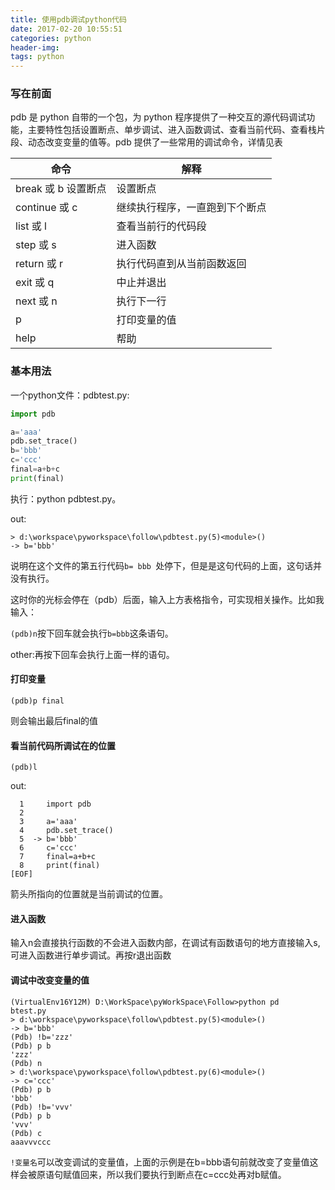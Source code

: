 ```yaml
---
title: 使用pdb调试python代码
date: 2017-02-20 10:55:51
categories: python
header-img:
tags: python
---
```


### 写在前面

pdb 是 python 自带的一个包，为 python 程序提供了一种交互的源代码调试功能，主要特性包括设置断点、单步调试、进入函数调试、查看当前代码、查看栈片段、动态改变变量的值等。pdb 提供了一些常用的调试命令，详情见表 

| 命令             | 解释              |
| -------------- | --------------- |
| break 或 b 设置断点 | 设置断点            |
| continue 或 c   | 继续执行程序，一直跑到下个断点 |
| list 或 l       | 查看当前行的代码段       |
| step 或 s       | 进入函数            |
| return 或 r     | 执行代码直到从当前函数返回   |
| exit 或 q       | 中止并退出           |
| next 或 n       | 执行下一行           |
| p              | 打印变量的值          |
| help           | 帮助              |

### 基本用法

一个python文件：pdbtest.py:

```python
import pdb

a='aaa'
pdb.set_trace()
b='bbb'
c='ccc'
final=a+b+c
print(final)
```

执行：python pdbtest.py。

out:

```
> d:\workspace\pyworkspace\follow\pdbtest.py(5)<module>()
-> b='bbb'
```

说明在这个文件的第五行代码`b= bbb `处停下，但是是这句代码的上面，这句话并没有执行。

这时你的光标会停在（pdb）后面，输入上方表格指令，可实现相关操作。比如我输入：

`(pdb)n`按下回车就会执行`b=bbb`这条语句。

other:再按下回车会执行上面一样的语句。

#### 打印变量

`(pdb)p final`

则会输出最后final的值

#### 看当前代码所调试在的位置

`(pdb)l` 

out:

```
  1     import pdb
  2
  3     a='aaa'
  4     pdb.set_trace()
  5  -> b='bbb'
  6     c='ccc'
  7     final=a+b+c
  8     print(final)
[EOF]
```

箭头所指向的位置就是当前调试的位置。

#### 进入函数

输入n会直接执行函数的不会进入函数内部，在调试有函数语句的地方直接输入s,可进入函数进行单步调试。再按r退出函数



#### 调试中改变变量的值

```
(VirtualEnv16Y12M) D:\WorkSpace\pyWorkSpace\Follow>python pd
btest.py
> d:\workspace\pyworkspace\follow\pdbtest.py(5)<module>()
-> b='bbb'
(Pdb) !b='zzz'
(Pdb) p b
'zzz'
(Pdb) n
> d:\workspace\pyworkspace\follow\pdbtest.py(6)<module>()
-> c='ccc'
(Pdb) p b
'bbb'
(Pdb) !b='vvv'
(Pdb) p b
'vvv'
(Pdb) c
aaavvvccc

```

`!变量名`可以改变调试的变量值，上面的示例是在b=bbb语句前就改变了变量值这样会被原语句赋值回来，所以我们要执行到断点在c=ccc处再对b赋值。